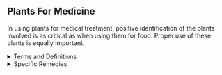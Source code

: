 ## Plants For Medicine

In using plants for medical treatment, positive identification of the plants involved is as critical as when using them for food. Proper use of these plants is equally important.

<details>
    <summary>Terms and Definitions</summary>
    The following terms and their definitions are associated with medicinal plant use:
    <ul>
        <li><i>Poultice.</i> This is crushed leaves or other plant parts, possibly heated, that are applied to a wound or sore either directly or wrapped in cloth or paper. Poultices, when hot, increase the circulation in the affected area and help healing through the chemicals present in the plants. As the poultice dries out, it draws the toxins out of a wound. A poultice should be prepared to a "mashed potatoes-like" consistency and applied as warm as the patient can stand.</li>
        <li><i>Infusion or tisane or tea.</i>> This blend is the preparation of medicinal herbs for internal or external application. You place a small quantity of a herb in a container, pour hot water over it, and let it steep (covered or uncovered) before use. Care must always be taken to not drink too much of a tea in the beginning of treatment as it may have adverse reactions on an empty stomach.</li>
        <li><i>Decoction.</i> This is the extract of a boiled-down or simmered herb leaf or root. You add herb leaf or root to water. You bring them to a sustained boil or simmer them to draw their chemicals into the water. The average ratio is about 28 to 56 grams (1 to 2 ounces) of herb to 0.5 liter of water.</li>
        <li><i>Expressed juice.</i> These are liquids or saps squeezed from plant material and either applied to the wound or made into another medicine.</li>
    </ul>
    Many natural remedies work slower than the medicines you know. Therefore, start with smaller doses and allow more time for them to take effect. Naturally, some will act more rapidly than others.
</details>

<details>
    <summary>Specific Remedies</summary>
    The following remedies are for use only in a survival situation. Do not use them routinely as some can be potentially toxic and have serious long- term effects (for example, cancer).
    <ul>
        <li><i>Antidiarrheals for diarrhea.</i> This can be one of the most debilitating illnesses for a survivor or prisoner of war. Drink tea made from the roots of blackberries and their relatives to stop diarrhea. White oak bark and other barks containing tannin are also effective when made into a strong tea. However, because of possible negative effects on the kidneys, use them with caution and only when nothing else is available. Clay, ashes, charcoal, powdered chalk, powdered bones, and pectin can be consumed or mixed in a tannic acid tea with good results. These powdered mixtures should be taken in a dose of two tablespoons every 2 hours. Clay and pectin can be mixed together to give a crude form of Kaopectate. Pectin is obtainable from the inner part of citrus fruit rinds or from apple pomace. Tea made from cowberry, cranberry, or hazel leaves works, too. Because of its inherent danger to an already under-nourished survivor, several of these methods may need to be tried simultaneously to stop debilitating diarrhea, which can quickly dehydrate even a healthy individual.</li>
        <li><i>Antihemorrhagics for bleeding.</i> Make medications to stop bleeding from plantain leaves, or, most effectively, from the leaves of the common yarrow or woundwort (Achillea millefolium). These mostly give a physical barrier to the bleeding. Prickly pear (the raw, peeled part) or witch hazel can be applied to wounds. Both are good for their astringent properties (they shrink blood vessels). For bleeding gums or mouth sores, sweet gum can be chewed or used as a toothpick. This provides some chemical and antiseptic properties as well.</li>
        <li><i>Antiseptics to clean infections.</i> Use antiseptics to cleanse wounds, snake bites, sores, or rashes. You can make antiseptics from the expressed juice of wild onion or garlic, the expressed juice from chickweed leaves, or the crushed leaves of dock. You can also make antiseptics from a decoction of burdock root, mallow leaves or roots, or white oak bark (tannic acid). Prickly pear, slippery elm, yarrow, and sweet gum are all good antiseptics as well. All these medications are for external use only. Two of the best antiseptics are sugar and honey. Sugar should be applied to the wound until it becomes syrupy, then washed off and reapplied. Honey should be applied three times daily. Honey is by far the best of the antiseptics for open wounds and burns, with sugar being second.</li>
        <li><i>Antipyretics for fevers.</i> Treat a fever with a tea made from willow bark, an infusion of elder flowers or fruit, linden flower tea, and aspen or slippery elm bark decoction. Yarrow tea is also good. Peppermint tea is reportedly good for fevers.</li>
        <li><i>Colds and sore throats.</i> Treat these illnesses with a decoction made from either plantain leaves or willow bark. You can also use a tea made from burdock roots, mallow or mullein flowers or roots, and yarrow or mint leaves.</li>
        <li><i>Analgesics for aches, pains, and sprains.</i> Treat these conditions with externally applied poultices of dock, plantain, chickweed, willow bark, garlic, or sorrel. Sweet gum has some analgesic (pain relief) properties. Chewing the willow bark or making a tea from it is the best for pain relief as it contains the raw component of aspirin. You can also use salves made by mixing the expressed juices of these plants in animal fat or vegetable oils.</li>
        <li><i>Antihistamines and astringents for itching or contact dermatitis.</i> Relieve the itch from insect bites, sunburn, or plant poisoning rashes by applying a poultice of jewelweed (Impatiens biflora) or witch hazel, which give a cooling relief and dry out the weeping (Hamamelis virginiana) leaves. The jewelweed juice will help when applied to poison ivy, rashes, or insect stings. Jewelweed and aloe vera help relieve sunburn. In addition, dandelion sap, crushed cloves of garlic, and sweet gum have been used. Crushed leaves of burdock have received only so-so reports of success, but crushed, green plantain leaves show relief over a few days. Jewelweed is probably the best of these plants. Tobacco will deaden the nerve endings and can also be used to treat toothaches.</li>
        <li><i>Sedatives.</i> Get help in falling asleep by brewing a tea made from mint leaves or passionflower leaves.</li>
        <li><i>Hemorrhoids.</i> Treat them with external washes from elm bark or oak bark tea, from the expressed juice of plantain leaves, or from a Solomon's seal root decoction. Tannic acid or witch hazel will provide soothing relief because of their astringent properties.</li>
        <li><i>Heat rash.</i> Tannic acid or witch hazel will provide soothing relief because of their astringent properties but cornstarch or any crushed and powdered, nonpoisonous plant should help to dry out the rash after a thorough cleansing.</li>
        <li><i>Constipation.</i> Relieve constipation by drinking decoctions from dandelion leaves, rose hips, or walnut bark. Eating raw daylily flowers will also help. Large amounts of water in any form are critical to relieving constipation.</li>
        <li><i>Antihelminthics for worms or intestinal parasites.</i> Most treatment for worms or parasites are toxicjust more so for the worms or parasites than for humans. Therefore, all treatments should be used in moderation. Treatments include tea made from tansy (Tanacetum vulgare) or from wild carrot (poisonous) leaves. Very strong tannic acid can also be used with caution as it is very hard on the liver.</li>
        <li><i>Antiflatulents for gas and cramps.</i> Use a tea made from carrot seeds; use tea made from mint leaves to settle the stomach.</li>
        <li><i>Antifungal washes.</i> Make a decoction of walnut leaves, oak bark, or acorns to treat ringworm and athlete's foot. Apply it frequently to the site, alternating with exposure to direct sunlight. Broad-leaf plantain has also been used with success but any treatment should be used in addition to sunlight if possible. Jewelweed and vinegar make excellent washes but are sometimes difficult to find.</li>
        <li><i>Burns.</i> Tannic acid, sugar, and honey can be used.</li>
        <li><i>Insect repellents.</i> Garlic and onions can be eaten and the raw plant juice rubbed on the skin to repel some insects. Sassafras leaves can be rubbed on the skin. Cedar chips may help repel insects around your shelter.</li>
        <li><i>Tannic acid.</i> Because tannic acid is used for so many treatments (burns, antihemorrhagics, antihelminthics, antiseptics, antidiarrheals, antifungals, bronchitis, skin inflammation, lice), a note as to its preparation is in order. All thready plants, especially trees, contain tannic acid. Hardwood trees generally contain more than softwood trees. Of the hardwoods, oak,especially red and chestnut contain the highest amount. The warty looking knots in oak trees can contain as much as 28 percent tannic acid. This knot, the inner bark of trees, and pine needles (cut into 2-centimeter [1-inch] strips), can all be boiled down to extract tannic acid. Boiling can be done in as little as 15 minutes (very weak), to 2 hours (moderate), through 12 hours to 3 days (very strong). The stronger concoctions will have a dark color that will vary depending on the type of tree. All will have an increasingly vile taste in relation to their concentration.</li>
    </ul>
</details>
